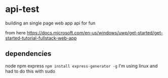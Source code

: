 # api-test
building an single page web app api for fun

from here https://docs.microsoft.com/en-us/windows/uwp/get-started/get-started-tutorial-fullstack-web-app

## dependencies
node
npm
express `npm install express-generator -g` I'm using linux and had to do this with sudo 
